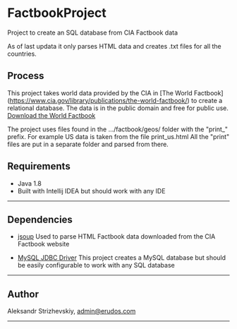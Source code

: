 # FactbookProject
Project to create an SQL database from CIA Factbook data

As of last updata it only parses HTML data and creates .txt files for all the countries.

## Process

This project takes world data provided by the CIA in [The World Factbook] (https://www.cia.gov/library/publications/the-world-factbook/)
to create a relational database. The data is in the public domain and free for public use.
[Download the World Factbook](https://www.cia.gov/library/publications/download/)

The project uses files found in the .../factbook/geos/ folder with the "print_" prefix.
For example US data is taken from the file print_us.html 
All the "print" files are put in a separate folder and parsed from there.

## Requirements

- Java 1.8
- Built with Intellij IDEA but should work with any IDE

---

## Dependencies

- [jsoup](https://mvnrepository.com/artifact/org.jsoup/jsoup/1.11.3)
Used to parse HTML Factbook data downloaded from the CIA Factbook website   

- [MySQL JDBC Driver](https://mvnrepository.com/artifact/mysql/mysql-connector-java/5.1.6)
This project creates a MySQL database but should be easily configurable to work with any SQL database

---

## Author

Aleksandr Strizhevskiy, admin@erudos.com

---
